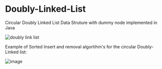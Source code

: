 # Doubly-Linked-List
Circular Doubly Linked List Data Struture with dummy node implemented in Java


![doubly link list](https://cloud.githubusercontent.com/assets/10781590/9506288/336cd434-4c15-11e5-9a03-2bdc8f84fe6f.jpg)

Example of Sorted Insert and removal algortihm's for the circular Doubly-Linked list:

![image](https://cloud.githubusercontent.com/assets/10781590/9640867/9bfa3868-5181-11e5-8427-227ce9c60cfb.png)

